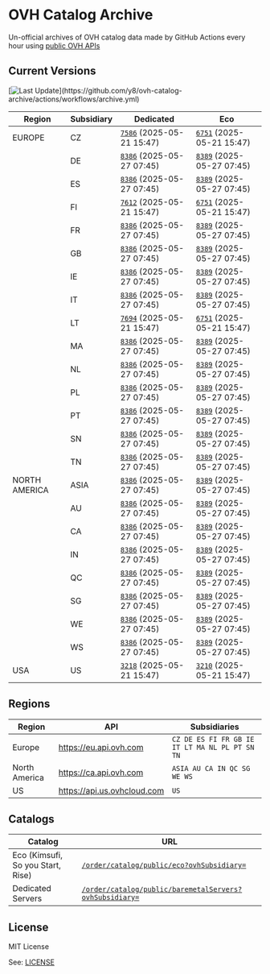 # OVH Catalog Archive

Un-official archives of OVH catalog data made by GitHub Actions
every hour using [public OVH APIs](https://eu.api.ovh.com/console/?section=%2Forder&branch=v1#get-/order/catalog/public/eco)

## Current Versions

[![Last Update](https://img.shields.io/badge/dynamic/regex?url=https%3A%2F%2Fapi.github.com%2Frepos%2Fy8%2Fovh-catalog-archive%2Factions%2Fworkflows%2F161782612%2Fruns%3Fstatus%3Dcompleted%26per_page%3D1&search=%22run_started_at%22%5Cs*%3A%5Cs*%22(%5Cd%7B4%7D)-(%5Cd%7B2%7D)-(%5Cd%7B2%7D)T(%5Cd%7B2%7D)%3A(%5Cd%7B2%7D)(%3F%3A%3A(%5Cd%7B2%7D))%3F(%3F%3A%5C.%5Cd%2B)%3FZ%3F%22&replace=%241-%242-%243%20%40%20%244%3A%245&style=for-the-badge&label=last%20update&labelColor=%23000e9c&color=%23fff)](https://github.com/y8/ovh-catalog-archive/actions/workflows/archive.yml)

<!-- Do not change part below, it will be automatically replaced by GHA -->

<!-- Start status -->
<!-- generated at Tue May 27 07:45:44 UTC 2025 -->
| Region | Subsidiary | Dedicated | Eco |
|--------|------------ | --- | --- |
| EUROPE | CZ | [`7586`](metal/CZ.json) (2025-05-21 15:47) | [`6751`](eco/CZ.json) (2025-05-21 15:47) |
| | DE | [`8386`](metal/DE.json) (2025-05-27 07:45) | [`8389`](eco/DE.json) (2025-05-27 07:45) |
| | ES | [`8386`](metal/ES.json) (2025-05-27 07:45) | [`8389`](eco/ES.json) (2025-05-27 07:45) |
| | FI | [`7612`](metal/FI.json) (2025-05-21 15:47) | [`6751`](eco/FI.json) (2025-05-21 15:47) |
| | FR | [`8386`](metal/FR.json) (2025-05-27 07:45) | [`8389`](eco/FR.json) (2025-05-27 07:45) |
| | GB | [`8386`](metal/GB.json) (2025-05-27 07:45) | [`8389`](eco/GB.json) (2025-05-27 07:45) |
| | IE | [`8386`](metal/IE.json) (2025-05-27 07:45) | [`8389`](eco/IE.json) (2025-05-27 07:45) |
| | IT | [`8386`](metal/IT.json) (2025-05-27 07:45) | [`8389`](eco/IT.json) (2025-05-27 07:45) |
| | LT | [`7694`](metal/LT.json) (2025-05-21 15:47) | [`6751`](eco/LT.json) (2025-05-21 15:47) |
| | MA | [`8386`](metal/MA.json) (2025-05-27 07:45) | [`8389`](eco/MA.json) (2025-05-27 07:45) |
| | NL | [`8386`](metal/NL.json) (2025-05-27 07:45) | [`8389`](eco/NL.json) (2025-05-27 07:45) |
| | PL | [`8386`](metal/PL.json) (2025-05-27 07:45) | [`8389`](eco/PL.json) (2025-05-27 07:45) |
| | PT | [`8386`](metal/PT.json) (2025-05-27 07:45) | [`8389`](eco/PT.json) (2025-05-27 07:45) |
| | SN | [`8386`](metal/SN.json) (2025-05-27 07:45) | [`8389`](eco/SN.json) (2025-05-27 07:45) |
| | TN | [`8386`](metal/TN.json) (2025-05-27 07:45) | [`8389`](eco/TN.json) (2025-05-27 07:45) |
| NORTH AMERICA | ASIA | [`8386`](metal/ASIA.json) (2025-05-27 07:45) | [`8389`](eco/ASIA.json) (2025-05-27 07:45) |
| | AU | [`8386`](metal/AU.json) (2025-05-27 07:45) | [`8389`](eco/AU.json) (2025-05-27 07:45) |
| | CA | [`8386`](metal/CA.json) (2025-05-27 07:45) | [`8389`](eco/CA.json) (2025-05-27 07:45) |
| | IN | [`8386`](metal/IN.json) (2025-05-27 07:45) | [`8389`](eco/IN.json) (2025-05-27 07:45) |
| | QC | [`8386`](metal/QC.json) (2025-05-27 07:45) | [`8389`](eco/QC.json) (2025-05-27 07:45) |
| | SG | [`8386`](metal/SG.json) (2025-05-27 07:45) | [`8389`](eco/SG.json) (2025-05-27 07:45) |
| | WE | [`8386`](metal/WE.json) (2025-05-27 07:45) | [`8389`](eco/WE.json) (2025-05-27 07:45) |
| | WS | [`8386`](metal/WS.json) (2025-05-27 07:45) | [`8389`](eco/WS.json) (2025-05-27 07:45) |
| USA | US | [`3218`](metal/US.json) (2025-05-21 15:47) | [`3210`](eco/US.json) (2025-05-21 15:47) |
<!-- End status -->

## Regions

| Region        | API                           | Subsidiaries                                   |
| ------------- | ----------------------------- | ---------------------------------------------- |
| Europe        | <https://eu.api.ovh.com>      | `CZ DE ES FI FR GB IE IT LT MA NL PL PT SN TN` |
| North America | <https://ca.api.ovh.com>      | `ASIA AU CA IN QC SG WE WS`                    |
| US            | <https://api.us.ovhcloud.com> | `US`                                           |

## Catalogs

| Catalog | URL |
| --------------------------------- | ----------------------------------------------------------------------------------------------------------------------------------------------------------------- |
| Eco (Kimsufi, So you Start, Rise) | [`/order/catalog/public/eco?ovhSubsidiary=`](https://eu.api.ovh.com/console/?section=%2Forder&branch=v1#get-/order/catalog/public/eco)                            |
| Dedicated Servers                 | [`/order/catalog/public/baremetalServers?ovhSubsidiary=`](https://eu.api.ovh.com/console/?section=%2Forder&branch=v1#get-/order/catalog/public/baremetalServers)  |

## License

MIT License

See: [LICENSE](LICENSE.md)
